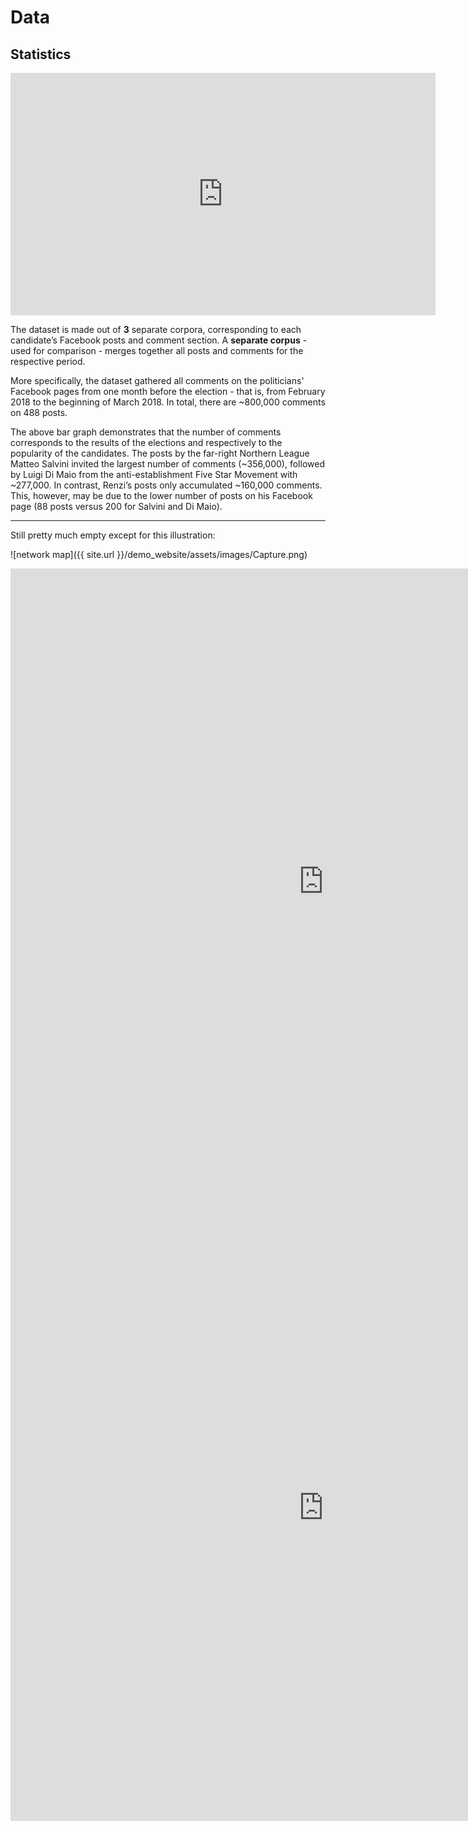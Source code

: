 # Data

## Statistics
 
 <iframe width="680" height="388" seamless frameborder="0" scrolling="no" src="https://docs.google.com/spreadsheets/d/e/2PACX-1vQxkKwaZGM4XWeNU6A4B8rpi7sJo_dcCCTqotehotdG3n_9EMr1Zp-5LI42XjvwbWPO4dyodk_yZ5_I/pubchart?oid=332241841&amp;format=interactive"></iframe>
 
 
The dataset is made out of **3** separate corpora, corresponding to each candidate’s Facebook posts and comment section. A **separate corpus** - used for comparison - merges together all posts and comments for the respective period.

More specifically, the dataset gathered all comments on the politicians' Facebook pages from one month before the election - that is, from February 2018 to the beginning of March 2018. In total, there are ~800,000 comments on 488 posts. 

The above bar graph demonstrates that the number of comments corresponds to the results of the elections and respectively to the popularity of the candidates. The posts by the far-right Northern League Matteo Salvini invited the largest number of comments (~356,000), followed by Luigi Di Maio from the anti-establishment Five Star Movement with ~277,000. In contrast, Renzi’s posts only accumulated ~160,000 comments. This, however, may be due to the lower number of posts on his Facebook page (88 posts versus 200 for Salvini and Di Maio). 

 
 
 
 
 
 
 
 
 
 
 
 
 
 
 
 
 
 
 ---
 Still pretty much empty except for this illustration:
 
 ![network map]({{ site.url }}/demo_website/assets/images/Capture.png)  
 
 


<iframe src="https://documents.cortext.net/lib/mapexplorer/explorerjs.html?file=https://assets.cortext.net/docs/64b020659de1cef9be4c4b3d35482c27" frameborder="0" style="overflow:hidden;border:1px solid #DDDDDD;" width="1000" height="1000" allowfullscreen></iframe>

<iframe src="https://documents.cortext.net/4d7e/4d7e17dcee9be0e7f2e33a7f9ee77ad4/76169/vislda.html" frameborder="0" style="overflow:hidden;border:1px solid #DDDDDD;" width="1000" height="1000" allowfullscreen></iframe>
